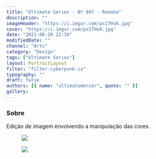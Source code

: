 ```yaml
---
title: "Ultimate Series - Nº 047 - Remake"
description: ""
imageHeader: "https://i.imgur.com/ps1THsK.jpg"
cover: "https://i.imgur.com/ps1THsK.jpg"
date: "2021-06-20 21:30"
modifiedDate: ""
channel: "Arts"
category: "Design"
tags: ["Ultimate Series"]
layout: PortraitLayout
filter: "filter-cyberpunk-ix"
typography: ""
draft: false
authors: [{ name: "ultimatemercer", quote: "" }]
gallery:
---
```


### Sobre

Edição de imagem envolvendo a manipulação das cores.

<figure>
<img src="https://i.imgur.com/ps1THsK.jpg" className="max-w-none mx-auto block"/>
</figure>

<figure>
<img src="https://i.imgur.com/kZ0nZNr.jpg" className="max-w-none mx-auto block"/>
</figure>

